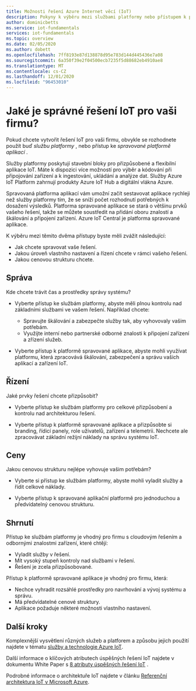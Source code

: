 ```yaml
---
title: Možnosti řešení Azure Internet věcí (IoT)
description: Pokyny k výběru mezi službami platformy nebo přístupem k platformě spravované aplikace při sestavování řešení IoT. Přístup ke službě platformy používá služby, jako jsou IoT Hub a digitální vlákna jako stavební bloky. Přístup k platformě spravované aplikace používá IoT Central k rychlému zahájení práce.
author: dominicbetts
ms.service: iot-fundamentals
services: iot-fundamentals
ms.topic: overview
ms.date: 02/05/2020
ms.author: dobett
ms.openlocfilehash: 7ff8193e87d138878d95e783d144d445436e7a08
ms.sourcegitcommit: 6a350f39e2f04500ecb7235f5d88682eb4910ae8
ms.translationtype: MT
ms.contentlocale: cs-CZ
ms.lasthandoff: 12/01/2020
ms.locfileid: "96453010"
---
```

# <a name="what-is-the-right-iot-solution-for-your-business"></a>Jaké je správné řešení IoT pro vaši firmu?

Pokud chcete vytvořit řešení IoT pro vaši firmu, obvykle se rozhodnete použít buď *službu platformy* , nebo přístup ke *spravované platformě aplikací* .

Služby platformy poskytují stavební bloky pro přizpůsobené a flexibilní aplikace IoT. Máte k dispozici více možností pro výběr a kódování při připojování zařízení a k ingestování, ukládání a analýze dat. Služby Azure IoT Platform zahrnují produkty Azure IoT Hub a digitální vlákna Azure.

Spravovaná platforma aplikací vám umožní začít sestavovat aplikace rychleji než služby platformy tím, že se sníží počet rozhodnutí potřebných k dosažení výsledků. Platforma spravované aplikace se stará o většinu prvků vašeho řešení, takže se můžete soustředit na přidání oboru znalostí a škálování a připojení zařízení. Azure IoT Central je platforma spravované aplikace.

K výběru mezi těmito dvěma přístupy byste měli zvážit následující:

- Jak chcete spravovat vaše řešení.
- Jakou úroveň vlastního nastavení a řízení chcete v rámci vašeho řešení.
- Jakou cenovou strukturu chcete.

## <a name="management"></a>Správa

Kde chcete trávit čas a prostředky správy systému? 

- Vyberte přístup ke službám platformy, abyste měli plnou kontrolu nad základními službami ve vašem řešení. Například chcete:

    - Spravujte škálování a zabezpečte služby tak, aby vyhovovaly vašim potřebám.
    - Využijte interní nebo partnerské odborné znalosti k připojení zařízení a zřízení služeb.

- Vyberte přístup k platformě spravované aplikace, abyste mohli využívat platformu, která zpracovává škálování, zabezpečení a správu vašich aplikací a zařízení IoT.

## <a name="control"></a>Řízení

Jaké prvky řešení chcete přizpůsobit?

- Vyberte přístup ke službám platformy pro celkové přizpůsobení a kontrolu nad architekturou řešení.

- Vyberte přístup k platformě spravované aplikace a přizpůsobte si branding, řídicí panely, role uživatelů, zařízení a telemetrii. Nechcete ale zpracovávat základní režijní náklady na správu systému IoT.

## <a name="pricing"></a>Ceny

Jakou cenovou strukturu nejlépe vyhovuje vašim potřebám?

- Vyberte si přístup ke službám platformy, abyste mohli vyladit služby a řídit celkové náklady.

- Vyberte přístup k spravované aplikační platformě pro jednoduchou a předvídatelný cenovou strukturu.

## <a name="summary"></a>Shrnutí

Přístup ke službám platformy je vhodný pro firmu s cloudovým řešením a odbornými znalostmi zařízení, které chtějí:

- Vyladit služby v řešení.
- Mít vysoký stupeň kontroly nad službami v řešení.
- Řešení je zcela přizpůsobované.

Přístup k platformě spravované aplikace je vhodný pro firmu, která:

- Nechce vyhradit rozsáhlé prostředky pro navrhování a vývoj systému a správu.
- Má předvídatelné cenové struktury.
- Aplikace požaduje některé možnosti vlastního nastavení.

## <a name="next-steps"></a>Další kroky

Komplexnější vysvětlení různých služeb a platforem a způsobu jejich použití najdete v tématu [služby a technologie Azure IoT](iot-services-and-technologies.md).

Další informace o klíčových atributech úspěšných řešení IoT najdete v dokumentu White Paper s [8 atributy úspěšných řešení IoT](https://aka.ms/8attributes) .

Podrobné informace o architektuře IoT najdete v článku [Referenční architektura IoT v Microsoft Azure](/azure/architecture/reference-architectures/iot).